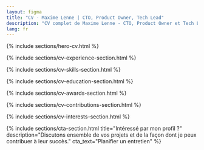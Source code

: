 ```yaml
---
layout: figma
title: "CV - Maxime Lenne | CTO, Product Owner, Tech Lead"
description: "CV complet de Maxime Lenne - CTO, Product Owner et Tech Lead avec plus de 10 ans d'expérience dans le développement et la direction technique."
lang: fr
---
```


{% include sections/hero-cv.html %}

{% include sections/cv-experience-section.html %}

{% include sections/cv-skills-section.html %}

{% include sections/cv-education-section.html %}

{% include sections/cv-awards-section.html %}

{% include sections/cv-contributions-section.html %}

{% include sections/cv-interests-section.html %}

{% include sections/cta-section.html title="Intéressé par mon profil ?" description="Discutons ensemble de vos projets et de la façon dont je peux contribuer à leur succès." cta_text="Planifier un entretien" %}